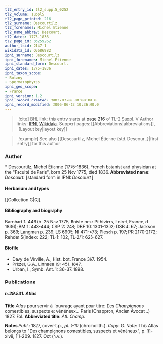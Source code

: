 ```yaml
---
tl2_entry_id: tl2_suppl5_0252
tl2_volume: suppl5
tl2_page_printed: 216
tl2_surname: Descourtilz
tl2_forenames: Michel Étienne
tl2_name_abbrev: Descourt.
tl2_dates: 1775-1836
tl2_page_id: 33259262
author_lsid: 2147-1
wikidata_id: Q5686982
ipni_surname: Descourtilz
ipni_forenames: Michel Étienne
ipni_standard_form: Descourt.
ipni_dates: 1775-1836
ipni_taxon_scope: 
- Botany
- Spermatophytes
ipni_geo_scope: 
- France
ipni_version: 1.2
ipni_record_created: 2003-07-02 00:00:00.0
ipni_record_modified: 2006-06-13 10:36:00.0
---
```


> [!cite] BHL link: this entry starts at [page 216](https://www.biodiversitylibrary.org/page/33259262) of TL-2 Suppl. V
> Author links: [IPNI](https://www.ipni.org/a/2147-1), [Wikidata](https://www.wikidata.org/wiki/Q5686982). Support pages: [[Abbreviations|abbreviations]], [[Layout key|layout key]]

> [!example] See also [[Descourtilz, Michel Étienne {std. Descourt.}|first entry]] for this author

### Author

\* Descourtilz, Michel Étienne (1775-1836), French botanist and physician at the "Faculté de Paris", born 25 Nov 1775, died 1836. 
**Abbreviated name**: *Descourt.* \[standard form in IPNI: *Descourt.*\]

#### Herbarium and types

[[Collection G|G]].

#### Bibliography and biography

Barnhart 1: 446 (b. 25 Nov 1775, Boiste near Pithiviers, Loiret, France, d. 1836); BM 1: 443-444; CSP 2: 248; DBF 10: 1301-1302; DSB 4: 67; Jackson p. 369; Langman p. 239; LS 6905; NI 471-473; Plesch p. 197; PR 2170-2172; Rehder 5(index): 222; TL-1: 102, TL-2/1: 626-627.

#### Biofile

- Davy de Virville, A., Hist. bot. France 367. 1954.
- Pritzel, G.A., Linnaea 19: 451. 1847.
- Urban, I., Symb. Ant. 1: 36-37. 1898.

### Publications

##### n.29.831. Atlas

**Title**
*Atlas* pour servir à l'ouvrage ayant pour titre: Des *Champignons* comestibles, suspects et vénéneux... Paris (Chappron, Ancien Avocat...) 1827. Fol.
**Abbreviated title**: *Atl. Champ.*

**Notes**
*Publ*.: 1827, cover-t.p., *pl. 1-10* (chromolith.). *Copy*: G.
*Note*: This Atlas belongs to "Des champignons comestibles, suspects et vénéneux", p. \[i\]-xlvii, \[1\]-209. 1827. Oct (n.v.).

